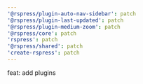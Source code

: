 ```yaml
---
'@rspress/plugin-auto-nav-sidebar': patch
'@rspress/plugin-last-updated': patch
'@rspress/plugin-medium-zoom': patch
'@rspress/core': patch
'rspress': patch
'@rspress/shared': patch
'create-rspress': patch
---
```


feat: add plugins
